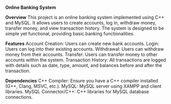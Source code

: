 **Online Banking System**

**Overview**
This project is an online banking system implemented using C++ and MySQL. It allows users to create accounts, log in, withdraw money, transfer money, and view transaction history. The system is designed to be simple yet functional, providing basic banking functionalities.

**Features**
Account Creation: Users can create new bank accounts.
Login: Users can log into their existing accounts.
Withdrawal: Users can withdraw money from their accounts.
Transfer: Users can transfer money to other accounts within the system.
Transaction History: All transactions are logged with details such as date, type, amount, and balances before and after the transaction.

**Dependencies**
C++ Compiler: Ensure you have a C++ compiler installed (G++, Clang, MSVC, etc.).
MySQL: MySQL server using XAMPP and client libraries.
MySQL Connector/C++: C++ libraries for MySQL database connections.